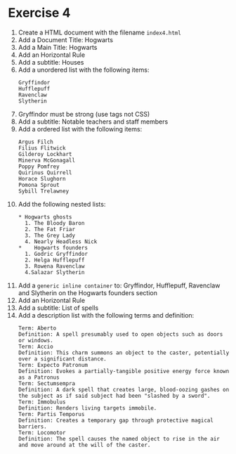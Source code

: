 # Exercise 4

1. Create a HTML document with the filename `index4.html`
1. Add a Document Title: Hogwarts
1. Add a Main Title: Hogwarts
1. Add an Horizontal Rule
1. Add a subtitle: Houses
1. Add a unordered list with the following items:
   ```
   Gryffindor
   Hufflepuff
   Ravenclaw
   Slytherin
   ```
1. Gryffindor must be strong (use tags not CSS)
1. Add a subtitle: Notable teachers and staff members
1. Add a ordered list with the following items:
   ```
   Argus Filch
   Filius Flitwick
   Gilderoy Lockhart
   Minerva McGonagall
   Poppy Pomfrey
   Quirinus Quirrell
   Horace Slughorn
   Pomona Sprout
   Sybill Trelawney
   ```
1. Add the following nested lists:
   ```
   * Hogwarts ghosts
     1. The Bloody Baron
     2. The Fat Friar
     3. The Grey Lady
     4. Nearly Headless Nick
   *	Hogwarts founders
     1. Godric Gryffindor
     2. Helga Hufflepuff
     3. Rowena Ravenclaw
     4.Salazar Slytherin
   ```
1. Add a `generic inline container` to: Gryffindor, Hufflepuff, Ravenclaw and Slytherin on the Hogwarts founders section
1. Add an Horizontal Rule
1. Add a subtitle: List of spells
1. Add a description list with the following terms and definition:
   ```
   Term: Aberto
   Definition: A spell presumably used to open objects such as doors or windows.
   Term: Accio
   Definition: This charm summons an object to the caster, potentially over a significant distance.
   Term: Expecto Patronum
   Definition: Evokes a partially-tangible positive energy force known as a Patronus
   Term: Sectumsempra
   Definition: A dark spell that creates large, blood-oozing gashes on the subject as if said subject had been "slashed by a sword".
   Term: Immobulus
   Definition: Renders living targets immobile.
   Term: Partis Temporus
   Definition: Creates a temporary gap through protective magical barriers.
   Term: Locomotor
   Definition: The spell causes the named object to rise in the air and move around at the will of the caster.
   ```
